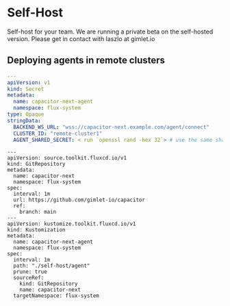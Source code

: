 # Self-Host

Self-host for your team. We are running a private beta on the self-hosted version. Please get in contact with laszlo at gimlet.io

## Deploying agents in remote clusters

```yaml
---
apiVersion: v1
kind: Secret
metadata:
  name: capacitor-next-agent
  namespace: flux-system
type: Opaque
stringData:
  BACKEND_WS_URL: "wss://capacitor-next.example.com/agent/connect"
  CLUSTER_ID: "remote-cluster1"
  AGENT_SHARED_SECRET: < run `openssl rand -hex 32`> # use the same shared secret as in the server config
```

```
---
apiVersion: source.toolkit.fluxcd.io/v1
kind: GitRepository
metadata:
  name: capacitor-next
  namespace: flux-system
spec:
  interval: 1m
  url: https://github.com/gimlet-io/capacitor
  ref:
    branch: main
---
apiVersion: kustomize.toolkit.fluxcd.io/v1
kind: Kustomization
metadata:
  name: capacitor-next-agent
  namespace: flux-system
spec:
  interval: 1m
  path: "./self-host/agent"
  prune: true
  sourceRef:
    kind: GitRepository
    name: capacitor-next
  targetNamespace: flux-system
```
